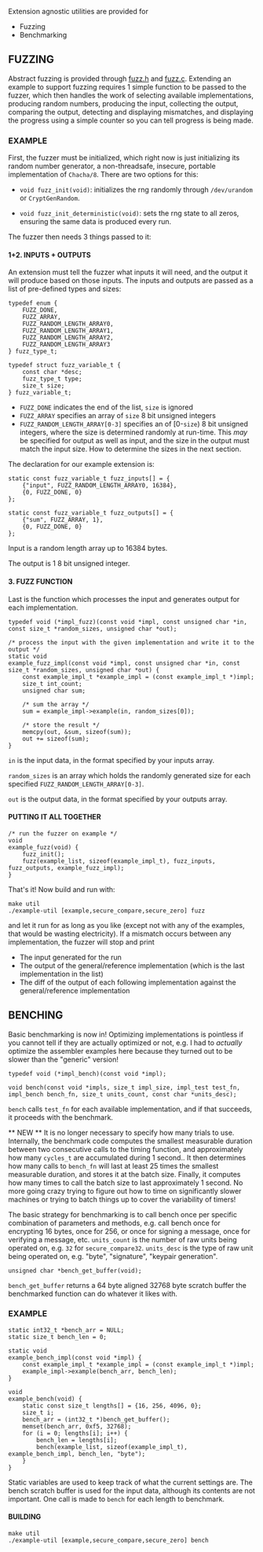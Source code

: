 Extension agnostic utilities are provided for

* Fuzzing
* Benchmarking

## FUZZING ##

Abstract fuzzing is provided through [fuzz.h](src/util/fuzz.h) and [fuzz.c](src/util/fuzz.c). Extending an example to support fuzzing requires 1 simple function to be passed to the fuzzer, which then handles the work of selecting available implementations, producing random numbers, producing the input, collecting the output, comparing the output, detecting and displaying mismatches, and displaying the progress using a simple counter so you can tell progress is being made.

### EXAMPLE ###

First, the fuzzer must be initialized, which right now is just initializing its random number generator, a non-threadsafe, insecure, portable implementation of `Chacha/8`. There are two options for this:

* `void fuzz_init(void)`: initializes the rng randomly through `/dev/urandom` or `CryptGenRandom`.

* `void fuzz_init_deterministic(void)`: sets the rng state to all zeros, ensuring the same data is produced every run.

The fuzzer then needs 3 things passed to it:

#### 1+2. INPUTS + OUTPUTS ####

An extension must tell the fuzzer what inputs it will need, and the output it will produce based on those inputs. The inputs and outputs are passed as a list of pre-defined types and sizes:

    typedef enum {
        FUZZ_DONE,
        FUZZ_ARRAY,
        FUZZ_RANDOM_LENGTH_ARRAY0,
        FUZZ_RANDOM_LENGTH_ARRAY1,
        FUZZ_RANDOM_LENGTH_ARRAY2,
        FUZZ_RANDOM_LENGTH_ARRAY3
    } fuzz_type_t;
    
    typedef struct fuzz_variable_t {
        const char *desc;
        fuzz_type_t type;
        size_t size;
    } fuzz_variable_t;

* `FUZZ_DONE` indicates the end of the list, `size` is ignored
* `FUZZ_ARRAY` specifies an array of `size` 8 bit unsigned integers
* `FUZZ_RANDOM_LENGTH_ARRAY[0-3]` specifies an of [0-`size`) 8 bit unsigned integers, where the size is determined randomly at run-time. This _may_ be specified for output as well as input, and the size in the output must match the input size. How to determine the sizes in the next section.

The declaration for our example extension is:

    static const fuzz_variable_t fuzz_inputs[] = {
        {"input", FUZZ_RANDOM_LENGTH_ARRAY0, 16384},
        {0, FUZZ_DONE, 0}
    };
    
    static const fuzz_variable_t fuzz_outputs[] = {
        {"sum", FUZZ_ARRAY, 1},
        {0, FUZZ_DONE, 0}
    };

Input is a random length array up to 16384 bytes.

The output is 1 8 bit unsigned integer.

#### 3. FUZZ FUNCTION ####

Last is the function which processes the input and generates output for each implementation. 

`typedef void (*impl_fuzz)(const void *impl, const unsigned char *in, const size_t *random_sizes, unsigned char *out);`

    /* process the input with the given implementation and write it to the output */
    static void
    example_fuzz_impl(const void *impl, const unsigned char *in, const size_t *random_sizes, unsigned char *out) {
        const example_impl_t *example_impl = (const example_impl_t *)impl;
        size_t int_count;
        unsigned char sum;
        
        /* sum the array */
        sum = example_impl->example(in, random_sizes[0]);
        
        /* store the result */
        memcpy(out, &sum, sizeof(sum));
        out += sizeof(sum);
    }

`in` is the input data, in the format specified by your inputs array.

`random_sizes` is an array which holds the randomly generated size for each specified `FUZZ_RANDOM_LENGTH_ARRAY[0-3]`.

`out` is the output data, in the format specified by your outputs array.

#### PUTTING IT ALL TOGETHER ####

    /* run the fuzzer on example */
    void
    example_fuzz(void) {
        fuzz_init();
        fuzz(example_list, sizeof(example_impl_t), fuzz_inputs, fuzz_outputs, example_fuzz_impl);
    }

That's it! Now build and run with:

    make util
    ./example-util [example,secure_compare,secure_zero] fuzz

and let it run for as long as you like (except not with any of the examples, that would be wasting electricity). If a mismatch occurs between any implementation, the fuzzer will stop and print

* The input generated for the run
* The output of the general/reference implementation (which is the last implementation in the list)
* The diff of the output of each following implementation against the general/reference implementation

## BENCHING ##

Basic benchmarking is now in! Optimizing implementations is pointless if you cannot tell if they are actually optimized or not, e.g. I had to _actually_ optimize the assembler examples here because they turned out to be slower than the "generic" version!

    typedef void (*impl_bench)(const void *impl);

    void bench(const void *impls, size_t impl_size, impl_test test_fn, impl_bench bench_fn, size_t units_count, const char *units_desc);

`bench` calls `test_fn` for each available implementation, and if that succeeds, it proceeds with the benchmark.

** NEW ** It is no longer necessary to specify how many trials to use. Internally, the benchmark code computes the smallest measurable duration between two consecutive calls to the timing function, and approximately how many `cycles_t` are accumulated during 1 second.. It then determines how many calls to `bench_fn` will last at least 25 times the smallest measurable duration, and stores it at the batch size. Finally, it computes how many times to call the batch size to last approximately 1 second. No more going crazy trying to figure out how to time on significantly slower machines or trying to batch things up to cover the variability of timers!

The basic strategy for benchmarking is to call bench once per specific combination of parameters and methods, e.g. call bench once for encrypting 16 bytes, once for 256, or once for signing a message, once for verifying a message, etc. `units_count` is the number of raw units being operated on, e.g. `32` for `secure_compare32`. `units_desc` is the type of raw unit being operated on, e.g. "byte", "signature", "keypair generation".

    unsigned char *bench_get_buffer(void);

`bench_get_buffer` returns a 64 byte aligned 32768 byte scratch buffer the benchmarked function can do whatever it likes with. 

### EXAMPLE ###

    static int32_t *bench_arr = NULL;
    static size_t bench_len = 0;

    static void
    example_bench_impl(const void *impl) {
        const example_impl_t *example_impl = (const example_impl_t *)impl;
        example_impl->example(bench_arr, bench_len);
    }

    void
    example_bench(void) {
        static const size_t lengths[] = {16, 256, 4096, 0};
        size_t i;
        bench_arr = (int32_t *)bench_get_buffer();
        memset(bench_arr, 0xf5, 32768);
        for (i = 0; lengths[i]; i++) {
            bench_len = lengths[i];
            bench(example_list, sizeof(example_impl_t), example_bench_impl, bench_len, "byte");
        }
    }

Static variables are used to keep track of what the current settings are. The bench scratch buffer is used for the input data, although its contents are not important. One call is made to `bench` for each length to benchmark.

#### BUILDING ####

    make util
    ./example-util [example,secure_compare,secure_zero] bench

